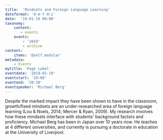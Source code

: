 ```yaml
---
title:  'Mindsets and Foreign Language Learning'
dateformat: 'd-m-Y H:i'
date:  '19-01-19 00:00'
taxonomy:
    content:
       - events
    events:
        - '2019' 
        - archive
content:
    items: '@self.modular'
metadata:
    - Events
mytitle: 'Page Label'
eventdate: '2019-01-19'
eventstart: '19:00'
eventend: '20:30'
eventspeaker: 'Michael Berg'
---
```



Despite the marked impact they have been shown to have in the classroom, growth/fixed mindsets are an under-researched area of foreign language learning (Lou & Noels, 2014; Mercer & Ryan, 2009).  My research involves how these mindsets interface with students’ background factors and proficiency.
Michael Berg has been in Japan over 10 years now. He teaches at 4 different universities, and currently is pursuing a doctorate in education at the University of Liverpool.

